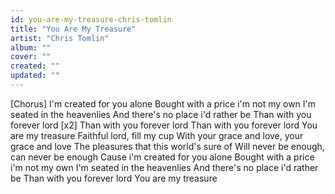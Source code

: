 ```yaml
---
id: you-are-my-treasure-chris-tomlin
title: "You Are My Treasure"
artist: "Chris Tomlin"
album: ""
cover: ""
created: ""
updated: ""
---
```


[Chorus]
I'm created for you alone
Bought with a price i'm not my own
I'm seated in the heavenlies
And there's no place i'd rather be
Than with you forever lord [x2]
Than with you forever lord
Than with you forever lord
You are my treasure
Faithful lord, fill my cup
With your grace and love, your grace and love
The pleasures that this world's sure of
Will never be enough, can never be enough
Cause i'm created for you alone
Bought with a price i'm not my own
I'm seated in the heavenlies
And there's no place i'd rather be
Than with you forever lord
You are my treasure
